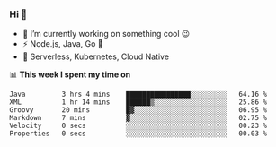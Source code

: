 ### Hi 👋

<!--
**nodejh/nodejh** is a ✨ _special_ ✨ repository because its `README.md` (this file) appears on your GitHub profile.

Here are some ideas to get you started:

- 🔭 I’m currently working on ...
- 🌱 I’m currently learning ...
- 👯 I’m looking to collaborate on ...
- 🤔 I’m looking for help with ...
- 💬 Ask me about ...
- 📫 How to reach me: ...
- 😄 Pronouns: ...
- ⚡ Fun fact: ...
-->

- 🔭 I’m currently working on something cool :wink:
- ⚡ Node.js, Java, Go :thought_balloon:
- 🤖 Serverless, Kubernetes, Cloud Native

📊 **This week I spent my time on**

<!--START_SECTION:waka-->

```text
Java         3 hrs 4 mins    ████████████████░░░░░░░░░   64.16 %
XML          1 hr 14 mins    ██████▒░░░░░░░░░░░░░░░░░░   25.86 %
Groovy       20 mins         █▓░░░░░░░░░░░░░░░░░░░░░░░   06.95 %
Markdown     7 mins          ▓░░░░░░░░░░░░░░░░░░░░░░░░   02.75 %
Velocity     0 secs          ░░░░░░░░░░░░░░░░░░░░░░░░░   00.23 %
Properties   0 secs          ░░░░░░░░░░░░░░░░░░░░░░░░░   00.03 %
```

<!--END_SECTION:waka-->


<!--
:traffic_light: **Visitors**

![visitors](https://visitor-badge.glitch.me/badge?page_id=nodejh.nodejh)
-->
